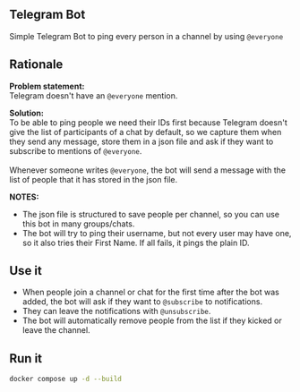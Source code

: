 Telegram Bot
---

Simple Telegram Bot to ping every person in a channel by using `@everyone`

## Rationale

**Problem statement:**<br>
Telegram doesn't have an `@everyone` mention. <br>

**Solution:**<br>
To be able to ping people we need their IDs first because Telegram doesn't give the list of participants of a chat by default, so we capture them when they send any message, store them in a json file and ask if they want to subscribe to mentions of `@everyone`.<br>
<br>
Whenever someone writes `@everyone`, the bot will send a message with the list of people that it has stored in the json file.<br>

**NOTES:**
- The json file is structured to save people per channel, so you can use this bot in many groups/chats.
- The bot will try to ping their username, but not every user may have one, so it also tries their First Name. If all fails, it pings the plain ID.

## Use it<br>
- When people join a channel or chat for the first time after the bot was added, the bot will ask if they want to `@subscribe` to notifications.
- They can leave the notifications with `@unsubscribe`.
- The bot will automatically remove people from the list if they kicked or leave the channel.

## Run it

```bash
docker compose up -d --build
```

